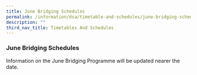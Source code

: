 ```yaml
---
title: June Bridging Schedules
permalink: /information/dsa/timetable-and-schedules/june-bridging-schedules/
description: ""
third_nav_title: Timetables And Schedules
---
```



### **June Bridging Schedules**
Information on the June Bridging Programme will be updated nearer the date.